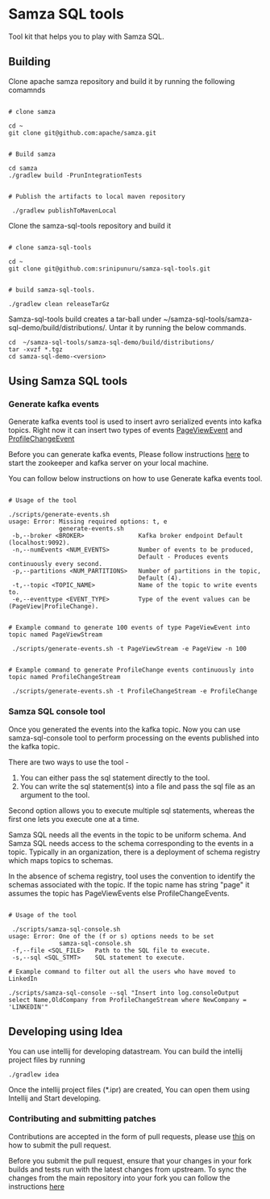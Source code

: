 # Samza SQL tools
Tool kit that helps you to play with Samza SQL. 


## Building

Clone apache samza repository and build it by running the following comamnds

```shell

# clone samza

cd ~
git clone git@github.com:apache/samza.git


# Build samza

cd samza
./gradlew build -PrunIntegrationTests


# Publish the artifacts to local maven repository

 ./gradlew publishToMavenLocal
```


Clone the samza-sql-tools repository and build it

```shell

# clone samza-sql-tools

cd ~
git clone git@github.com:srinipunuru/samza-sql-tools.git


# build samza-sql-tools.

./gradlew clean releaseTarGz

```

Samza-sql-tools build creates a tar-ball under ~/samza-sql-tools/samza-sql-demo/build/distributions/. Untar it by running the below commands.

``` shell
cd  ~/samza-sql-tools/samza-sql-demo/build/distributions/
tar -xvzf *.tgz
cd samza-sql-demo-<version>
```

## Using Samza SQL tools


### Generate kafka events


Generate kafka events tool is used to insert avro serialized events into kafka topics. Right now it can insert two types of events [PageViewEvent](https://github.com/srinipunuru/samza-sql-tools/blob/master/samza-sql-demo/src/main/java/com/linkedin/samza/tools/schemas/PageViewEvent.avsc) and [ProfileChangeEvent](https://github.com/srinipunuru/samza-sql-tools/blob/master/samza-sql-demo/src/main/java/com/linkedin/samza/tools/schemas/ProfileChangeEvent.avsc)

Before you can generate kafka events, Please follow instructions [here](http://kafka.apache.org/quickstart) to start the zookeeper and kafka server on your local machine.

You can follow below instructions on how to use Generate kafka events tool.


``` shell

# Usage of the tool

./scripts/generate-events.sh
usage: Error: Missing required options: t, e
              generate-events.sh
 -b,--broker <BROKER>               Kafka broker endpoint Default (localhost:9092).
 -n,--numEvents <NUM_EVENTS>        Number of events to be produced, 
                                    Default - Produces events continuously every second.
 -p,--partitions <NUM_PARTITIONS>   Number of partitions in the topic,
                                    Default (4).
 -t,--topic <TOPIC_NAME>            Name of the topic to write events to.
 -e,--eventtype <EVENT_TYPE>        Type of the event values can be (PageView|ProfileChange). 


# Example command to generate 100 events of type PageViewEvent into topic named PageViewStream

 ./scripts/generate-events.sh -t PageViewStream -e PageView -n 100


# Example command to generate ProfileChange events continuously into topic named ProfileChangeStream

 ./scripts/generate-events.sh -t ProfileChangeStream -e ProfileChange 

```

### Samza SQL console tool

Once you generated the events into the kafka topic. Now you can use samza-sql-console tool to perform processing on the events published into the kafka topic.

There are two ways to use the tool -

1. You can either pass the sql statement directly to the tool. 
2. You can write the sql statement(s) into a file and pass the sql file as an argument to the tool.

Second option allows you to execute multiple sql statements, whereas the first one lets you execute one at a time.

Samza SQL needs all the events in the topic to be uniform schema. And Samza SQL needs access to the schema corresponding to the events in a topic. Typically in an organization, there is a deployment of schema registry which maps topics to schemas. 

In the absence of schema registry, tool uses the convention to identify the schemas associated with the topic. If the topic name has string "page" it assumes the topic has PageViewEvents else ProfileChangeEvents. 

```shell

# Usage of the tool

 ./scripts/samza-sql-console.sh
usage: Error: One of the (f or s) options needs to be set
              samza-sql-console.sh
 -f,--file <SQL_FILE>   Path to the SQL file to execute.
 -s,--sql <SQL_STMT>    SQL statement to execute.

# Example command to filter out all the users who have moved to LinkedIn

./scripts/samza-sql-console --sql "Insert into log.consoleOutput select Name,OldCompany from ProfileChangeStream where NewCompany = 'LINKEDIN'"

```

## Developing using Idea

You can use intellij for developing datastream. You can build the intellij project files by running

```shell
./gradlew idea
```

Once the intellij project files (*.ipr) are created, You can open them using Intellij and Start developing.

### Contributing and submitting patches

Contributions are accepted in the form of pull requests, please use [this](https://help.github.com/articles/using-pull-requests/) on how to submit the pull request. 

Before you submit the pull request, ensure that your changes in your fork builds and tests run with the latest changes from upstream. To sync the changes from the main repository into your fork you can follow the instructions [here](https://help.github.com/articles/syncing-a-fork/)

